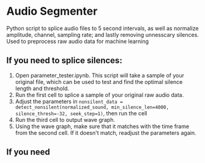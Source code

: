 # Audio Segmenter
Python script to splice audio files to 5 second intervals, as well as normalize amplitude, channel, sampling rate; and lastly removing unnesscary silences. Used to preprocess raw audio data for machine learning

## If you need to splice silences:
1. Open parameter_tester.ipynb. This script will take a sample of your original file, which can be used to test and find the optimal silence length and threshold.
2. Run the first cell to splice a sample of your original raw audio data.
3. Adjust the parameters in `nonsilent_data = detect_nonsilent(normalized_sound, min_silence_len=4000, silence_thresh=-32, seek_step=1)`, then run the cell
4. Run the third cell to output wave graph. 
5. Using the wave graph, make sure that it matches with the time frame from the second cell. If it doesn't match, readjust the parameters again.

## If you need 
